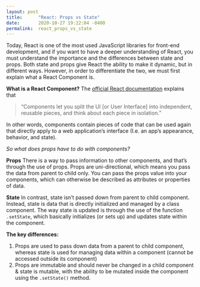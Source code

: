```yaml
---
layout: post
title:      "React: Props vs State"
date:       2020-10-27 19:22:04 -0400
permalink:  react_props_vs_state
---
```


Today, React is one of the most used JavaScript libraries for front-end development, and if you want to have a deeper understanding of React, you must understand the importance and the differences between state and props. Both state and props give React the ability to make it dynamic, but in different ways. However, in order to differentiate the two, we must first explain what a React Component is.

**What is a React Component?**
The [official React documentation](https://reactjs.org/docs/components-and-props.html) explains that 
> “Components let you split the UI [or User Interface] into independent, reusable pieces, and think about each piece in isolation.” 

In other words, components contain pieces of code that can be used again that directly apply to a web application’s interface (I.e. an app’s appearance, behavior, and state). 

*So what does props have to do with components?*

**Props**
There is a way to pass information to other components, and that’s through the use of props. Props are uni-directional, which means you pass the data from parent to child only. You can pass the props value into your components, which can otherwise be described as attributes or properties of data. 

**State**
In contrast, state isn’t passed down from parent to child component. Instead, state is data that is directly initialized and managed by a class component. The way state is updated is through the use of the function `.setState`, which basically initializes (or sets up) and updates state within the component. 


**The key differences:**
1. Props are used to pass down data from a parent to child component, whereas state is used for managing data within a component (cannot be accessed outside its component)
2. Props are immutable and should never be changed in a child component & state is mutable, with the ability to be mutated inside the component using the `.setState()` method. 
